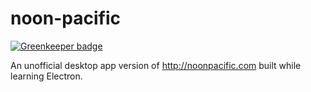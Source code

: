 # noon-pacific

[![Greenkeeper badge](https://badges.greenkeeper.io/zacharytamas/noon-pacific.svg)](https://greenkeeper.io/)

An unofficial desktop app version of http://noonpacific.com built while learning Electron.
